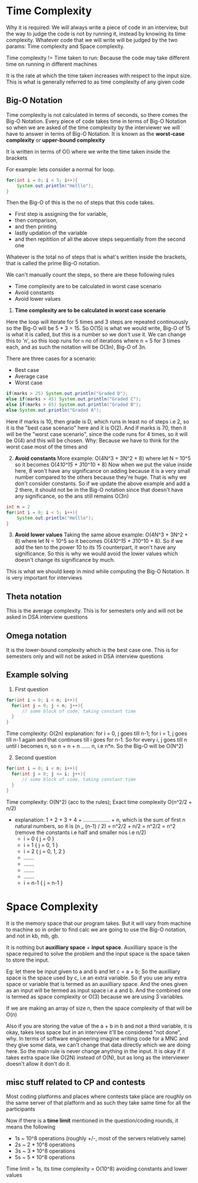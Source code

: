 # Time Complexity

Why it is required: We will always write a piece of code in an interview, but the way to judge the code is not by running it, instead by knowing its time complexity. Whatever code that we will write will be judged by the two params: Time complexity and Space complexity.

Time complexity != Time taken to run: Because the code may take different time on running in different machines

It is the rate at which the time taken increases with respect to the input size. This is what is generally referred to as time complexity of any given code

## Big-O Notation

Time complexity is not calculated in terms of seconds, so there comes the Big-O Notation. Every piece of code takes time in terms of Big-O Notation so when we are asked of the time complexity by the interviewer we will have to answer in terms of Big-O Notation. It is known as the **worst-case complexity** or **upper-bound complexity**

It is written in terms of O() where we write the time taken inside the brackets

For example: lets consider a normal for loop.

```java
for(int i = 0; i < 5; i++){
    System.out.println("Helllo");
}
```

Then the Big-O of this is the no of steps that this code takes.

- First step is assigning the for variable,
- then comparison,
- and then printing
- lastly updation of the variable
- and then repitition of all the above steps sequentially from the second one

Whatever is the total no of steps that is what's written inside the brackets, that is called the prime Big-O notation.

We can't manually count the steps, so there are these following rules

- Time complexity are to be calculated in worst case scenario
- Avoid constants
- Avoid lower values

1. **Time complexity are to be calculated in worst case scenario**

Here the loop will iterate for 5 times and 3 steps are repeated continuously so the Big-O will be 5 \* 3 = 15. So O(15) is what we would write, Big-O of 15 is what it is called, but this is a number so we don't use it. We can change this to 'n', so this loop runs for `n` no of iterations where n = 5 for 3 times each, and as such the notation will be O(3n), Big-O of 3n.

There are three cases for a scenario:

- Best case
- Average case
- Worst case

```java
if(marks > 25) System.out.println("Graded D");
else if(marks > 45) System.out.println("Graded C");
else if(marks > 65) System.out.println("Graded B");
else System.out.println("Graded A");
```

Here if marks is 10, then grade is D, which runs in least no of steps i.e 2, so it is the "best case scenario" here and it is O(2). And if marks is 70, then it will be the "worst case scenario", since the code runs for 4 times, so it will be O(4) and this will be chosen. Why: Because we have to think for the worst case most of the times and

2. **Avoid constants**
   More example: O(4N^3 + 3N^2 + 8) where let N = 10^5 so it becomes O(4*10^15 + 3*10^10 + 8)
   Now when we put the value inside here, 8 won't have any significance on adding because it is a very small number compared to the others because they're huge. That is why we don't consider constants. So if we update the above example and add a 2 there, it should not be in the Big-O notation since that doesn't have any significance, so the ans still remains O(3n)

```java
int n = 2
for(int i = 0; i < 5; i++){
    System.out.println("Helllo");
}
```

3. **Avoid lower values**
   Taking the same above example: O(4N^3 + 3N^2 + 8) where let N = 10^5 so it becomes O(4*10^15 + 3*10^10 + 8).
   So if we add the ten to the power 10 to its 15 counterpart, it won't have any significance. So this is why we would avoid the lower values which doesn't change its significance by much.

This is what we should keep in mind while computing the Big-O Notation. It is very important for interviews

## Theta notation

This is the average complexity. This is for semesters only and will not be asked in DSA interview questions

## Omega notation

It is the lower-bound complexity which is the best case one. This is for semesters only and will not be asked in DSA interview questions

## Example solving

1. First question

```java
for(int i = 0; i < n; i++){
  for(int j = 0; j < n; j++){
      // some block of code, taking constant time
  }
}
```

Time complexity: O(2n)
explanation: for i = 0, j goes till n-1; for i = 1, j goes till n-1 again and that continues till i goes for n-1. So for every i, j goes till n until i becomes n, so n + n + n ...... n, i.e n\*n. So the Big-O will be O(N^2)

2. Second question

```java
for(int i = 0; i < n; i++){
  for(int j = 0; j <= i; j++){
      // some block of code, taking constant time
  }
}
```

Time complexity: O(N^2) (acc to the rules); Exact time complexity O(n^2/2 + n/2)

- explanation: 1 + 2 + 3 + 4 + .................. + n, which is the sum of first n natural numbers, so it is (n \_ (n-1) / 2) = n^2/2 + n/2 = n^2/2 = n^2 (remove the constants i.e half and smaller nos i.e n/2)
  - i = 0 { j = 0 }
  - i = 1 { j = 0, 1 }
  - i = 2 { j = 0, 1, 2 }
  - .......
  - .......
  - .......
  - .......
  - i = n-1 { j = n-1 }

# Space Complexity

It is the memory space that our program takes. But it will vary from machine to machine so in order to find calc we are going to use the Big-O notation, and not in kb, mb, gb.

It is nothing but **auxilliary space** + **input space**. Auxilliary space is the space required to solve the problem and the input space is the space taken to store the input.

Eg: let there be input given to a and b and let c = a + b; So the auxilliary space is the space used by c, i.e an extra variable. So if you use any extra space or variable that is termed as an auxilliary space. And the ones given as an input will be termed as input space i.e a and b. And the combined one is termed as space complexity or O(3) because we are using 3 variables.

If we are making an array of size n, then the space complexity of that will be O(n)

Also if you are storing the value of the a + b in b and not a third variable, it is okay, takes less space but in an interview it'll be considered "not done", why. In terms of software engineering imagine writing code for a MNC and they give some data, we can't change that data directly which we are doing here. So the main rule is never change anything in the input. It is okay if it takes extra space like O(2N) instead of O(N), but as long as the interviewer doesn't allow it don't do it.

## misc stuff related to CP and contests

Most coding platforms and places where contests take place are roughly on the same server of that platform and as such they take same time for all the participants

Now if there is a **time limit** mentioned in the question/coding rounds, it means the following

- 1s ~ 10^8 operations (roughly +/-, most of the servers relatively same)
- 2s ~ 2 \* 10^8 operations
- 3s ~ 3 \* 10^8 operations
- 5s ~ 5 \* 10^8 operations

Time limit = 1s, its time complexity = O(10^8) avoiding constants and lower values

